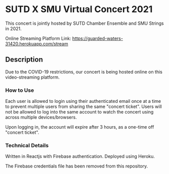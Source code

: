 # SUTD X SMU Virtual Concert 2021

This concert is jointly hosted by SUTD Chamber Ensemble and SMU Strings in 2021.

Online Streaming Platform Link: https://guarded-waters-31420.herokuapp.com/stream

## Description

Due to the COVID-19 restrictions, our concert is being hosted online on this video-streaming platform. 


### How to Use

Each user is allowed to login using their authenticated email once at a time to prevent multiple users from sharing the same "concert ticket". Users will not be allowed to log into the same account to watch the concert using across multiple devices/browsers.

Upon logging in, the account will expire after 3 hours, as a one-time off "concert ticket".

### Technical Details

Written in Reactjs with Firebase authentication. Deployed using Heroku.

The Firebase credentials file has been removed from this repository. 
